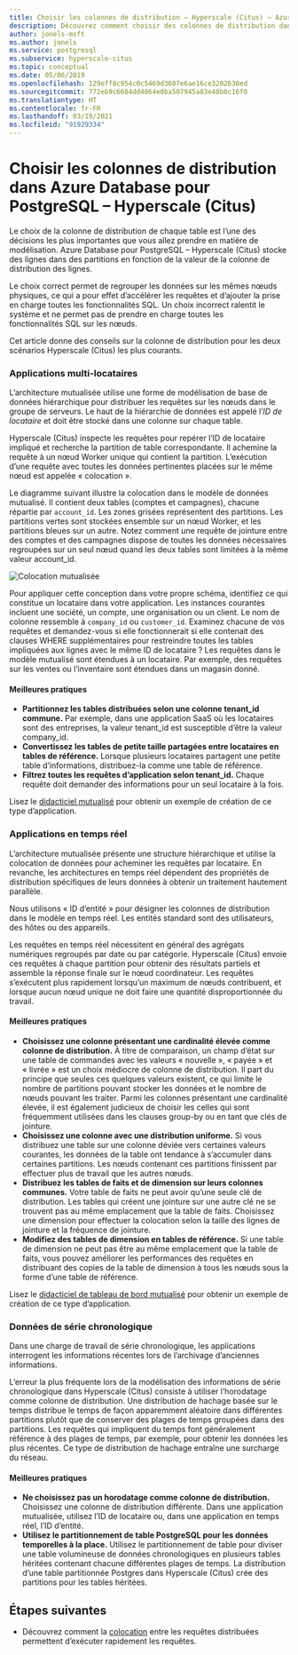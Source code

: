 ```yaml
---
title: Choisir les colonnes de distribution – Hyperscale (Citus) – Azure Database pour PostgreSQL
description: Découvrez comment choisir des colonnes de distribution dans des scénarios courants dans Azure Database pour PostgreSQL – Hyperscale (Citus).
author: jonels-msft
ms.author: jonels
ms.service: postgresql
ms.subservice: hyperscale-citus
ms.topic: conceptual
ms.date: 05/06/2019
ms.openlocfilehash: 129eff8c954c0c5469d3607e6ae16ce3202630ed
ms.sourcegitcommit: 772eb9c6684dd4864e0ba507945a83e48b8c16f0
ms.translationtype: HT
ms.contentlocale: fr-FR
ms.lasthandoff: 03/19/2021
ms.locfileid: "91929334"
---
```

# <a name="choose-distribution-columns-in-azure-database-for-postgresql--hyperscale-citus"></a>Choisir les colonnes de distribution dans Azure Database pour PostgreSQL – Hyperscale (Citus)

Le choix de la colonne de distribution de chaque table est l’une des décisions les plus importantes que vous allez prendre en matière de modélisation. Azure Database pour PostgreSQL – Hyperscale (Citus) stocke des lignes dans des partitions en fonction de la valeur de la colonne de distribution des lignes.

Le choix correct permet de regrouper les données sur les mêmes nœuds physiques, ce qui a pour effet d’accélérer les requêtes et d’ajouter la prise en charge toutes les fonctionnalités SQL. Un choix incorrect ralentit le système et ne permet pas de prendre en charge toutes les fonctionnalités SQL sur les nœuds.

Cet article donne des conseils sur la colonne de distribution pour les deux scénarios Hyperscale (Citus) les plus courants.

### <a name="multi-tenant-apps"></a>Applications multi-locataires

L’architecture mutualisée utilise une forme de modélisation de base de données hiérarchique pour distribuer les requêtes sur les nœuds dans le groupe de serveurs. Le haut de la hiérarchie de données est appelé l’*ID de locataire* et doit être stocké dans une colonne sur chaque table.

Hyperscale (Citus) inspecte les requêtes pour repérer l’ID de locataire impliqué et recherche la partition de table correspondante. Il achemine la requête à un nœud Worker unique qui contient la partition. L’exécution d’une requête avec toutes les données pertinentes placées sur le même nœud est appelée « colocation ».

Le diagramme suivant illustre la colocation dans le modèle de données mutualisé. Il contient deux tables (comptes et campagnes), chacune répartie par `account_id`. Les zones grisées représentent des partitions. Les partitions vertes sont stockées ensemble sur un nœud Worker, et les partitions bleues sur un autre. Notez comment une requête de jointure entre des comptes et des campagnes dispose de toutes les données nécessaires regroupées sur un seul nœud quand les deux tables sont limitées à la même valeur account\_id.

![Colocation mutualisée](media/concepts-hyperscale-choosing-distribution-column/multi-tenant-colocation.png)

Pour appliquer cette conception dans votre propre schéma, identifiez ce qui constitue un locataire dans votre application. Les instances courantes incluent une société, un compte, une organisation ou un client. Le nom de colonne ressemble à `company_id` ou `customer_id`. Examinez chacune de vos requêtes et demandez-vous si elle fonctionnerait si elle contenait des clauses WHERE supplémentaires pour restreindre toutes les tables impliquées aux lignes avec le même ID de locataire ?
Les requêtes dans le modèle mutualisé sont étendues à un locataire. Par exemple, des requêtes sur les ventes ou l’inventaire sont étendues dans un magasin donné.

#### <a name="best-practices"></a>Meilleures pratiques

-   **Partitionnez les tables distribuées selon une colonne tenant\_id commune.** Par exemple, dans une application SaaS où les locataires sont des entreprises, la valeur tenant\_id est susceptible d’être la valeur company\_id.
-   **Convertissez les tables de petite taille partagées entre locataires en tables de référence.** Lorsque plusieurs locataires partagent une petite table d’informations, distribuez-la comme une table de référence.
-   **Filtrez toutes les requêtes d’application selon tenant\_id.** Chaque requête doit demander des informations pour un seul locataire à la fois.

Lisez le [didacticiel mutualisé](./tutorial-design-database-hyperscale-multi-tenant.md) pour obtenir un exemple de création de ce type d’application.

### <a name="real-time-apps"></a>Applications en temps réel

L’architecture mutualisée présente une structure hiérarchique et utilise la colocation de données pour acheminer les requêtes par locataire. En revanche, les architectures en temps réel dépendent des propriétés de distribution spécifiques de leurs données à obtenir un traitement hautement parallèle.

Nous utilisons « ID d’entité » pour désigner les colonnes de distribution dans le modèle en temps réel. Les entités standard sont des utilisateurs, des hôtes ou des appareils.

Les requêtes en temps réel nécessitent en général des agrégats numériques regroupés par date ou par catégorie. Hyperscale (Citus) envoie ces requêtes à chaque partition pour obtenir des résultats partiels et assemble la réponse finale sur le nœud coordinateur. Les requêtes s’exécutent plus rapidement lorsqu’un maximum de nœuds contribuent, et lorsque aucun nœud unique ne doit faire une quantité disproportionnée du travail.

#### <a name="best-practices"></a>Meilleures pratiques

-   **Choisissez une colonne présentant une cardinalité élevée comme colonne de distribution.** À titre de comparaison, un champ d’état sur une table de commandes avec les valeurs « nouvelle », « payée » et « livrée » est un choix médiocre de colonne de distribution. Il part du principe que seules ces quelques valeurs existent, ce qui limite le nombre de partitions pouvant stocker les données et le nombre de nœuds pouvant les traiter. Parmi les colonnes présentant une cardinalité élevée, il est également judicieux de choisir les celles qui sont fréquemment utilisées dans les clauses group-by ou en tant que clés de jointure.
-   **Choisissez une colonne avec une distribution uniforme.** Si vous distribuez une table sur une colonne déviée vers certaines valeurs courantes, les données de la table ont tendance à s’accumuler dans certaines partitions. Les nœuds contenant ces partitions finissent par effectuer plus de travail que les autres nœuds.
-   **Distribuez les tables de faits et de dimension sur leurs colonnes communes.**
    Votre table de faits ne peut avoir qu’une seule clé de distribution. Les tables qui créent une jointure sur une autre clé ne se trouvent pas au même emplacement que la table de faits. Choisissez une dimension pour effectuer la colocation selon la taille des lignes de jointure et la fréquence de jointure.
-   **Modifiez des tables de dimension en tables de référence.** Si une table de dimension ne peut pas être au même emplacement que la table de faits, vous pouvez améliorer les performances des requêtes en distribuant des copies de la table de dimension à tous les nœuds sous la forme d’une table de référence.

Lisez le [didacticiel de tableau de bord mutualisé](./tutorial-design-database-hyperscale-realtime.md) pour obtenir un exemple de création de ce type d’application.

### <a name="time-series-data"></a>Données de série chronologique

Dans une charge de travail de série chronologique, les applications interrogent les informations récentes lors de l’archivage d’anciennes informations.

L’erreur la plus fréquente lors de la modélisation des informations de série chronologique dans Hyperscale (Citus) consiste à utiliser l’horodatage comme colonne de distribution. Une distribution de hachage basée sur le temps distribue le temps de façon apparemment aléatoire dans différentes partitions plutôt que de conserver des plages de temps groupées dans des partitions. Les requêtes qui impliquent du temps font généralement référence à des plages de temps, par exemple, pour obtenir les données les plus récentes. Ce type de distribution de hachage entraîne une surcharge du réseau.

#### <a name="best-practices"></a>Meilleures pratiques

-   **Ne choisissez pas un horodatage comme colonne de distribution.** Choisissez une colonne de distribution différente. Dans une application mutualisée, utilisez l’ID de locataire ou, dans une application en temps réel, l’ID d’entité.
-   **Utilisez le partitionnement de table PostgreSQL pour les données temporelles à la place.** Utilisez le partitionnement de table pour diviser une table volumineuse de données chronologiques en plusieurs tables héritées contenant chacune différentes plages de temps. La distribution d’une table partitionnée Postgres dans Hyperscale (Citus) crée des partitions pour les tables héritées.

## <a name="next-steps"></a>Étapes suivantes
- Découvrez comment la [colocation](concepts-hyperscale-colocation.md) entre les requêtes distribuées permettent d’exécuter rapidement les requêtes.
